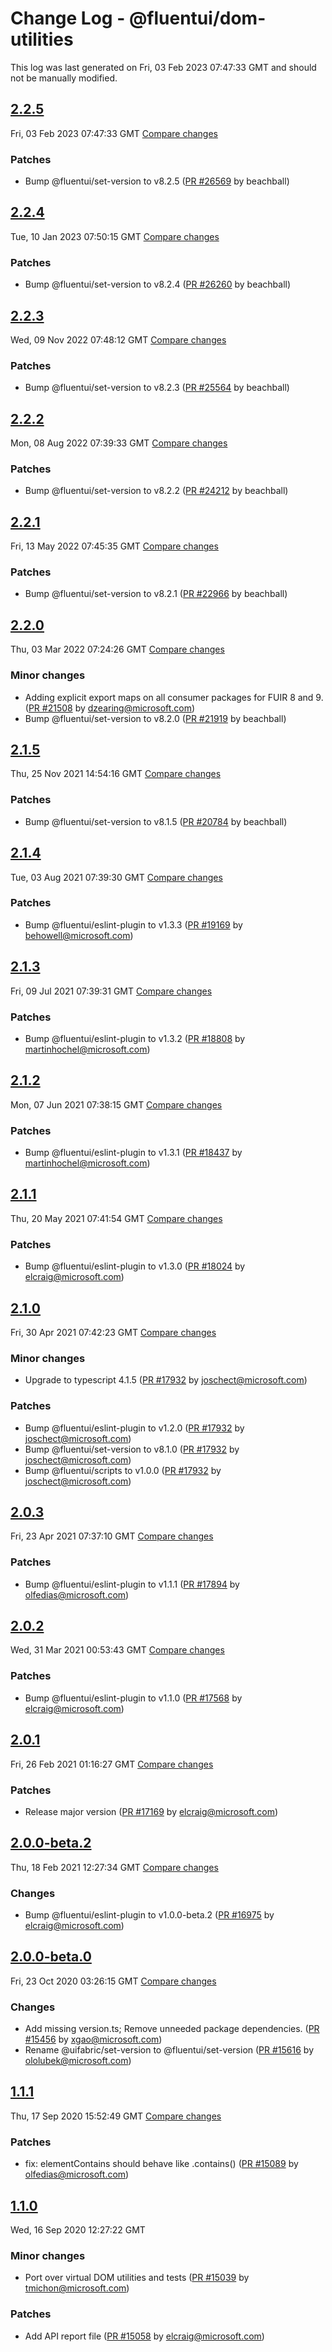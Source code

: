 # Change Log - @fluentui/dom-utilities

This log was last generated on Fri, 03 Feb 2023 07:47:33 GMT and should not be manually modified.

<!-- Start content -->

## [2.2.5](https://github.com/microsoft/fluentui/tree/@fluentui/dom-utilities_v2.2.5)

Fri, 03 Feb 2023 07:47:33 GMT 
[Compare changes](https://github.com/microsoft/fluentui/compare/@fluentui/dom-utilities_v2.2.4..@fluentui/dom-utilities_v2.2.5)

### Patches

- Bump @fluentui/set-version to v8.2.5 ([PR #26569](https://github.com/microsoft/fluentui/pull/26569) by beachball)

## [2.2.4](https://github.com/microsoft/fluentui/tree/@fluentui/dom-utilities_v2.2.4)

Tue, 10 Jan 2023 07:50:15 GMT 
[Compare changes](https://github.com/microsoft/fluentui/compare/@fluentui/dom-utilities_v2.2.3..@fluentui/dom-utilities_v2.2.4)

### Patches

- Bump @fluentui/set-version to v8.2.4 ([PR #26260](https://github.com/microsoft/fluentui/pull/26260) by beachball)

## [2.2.3](https://github.com/microsoft/fluentui/tree/@fluentui/dom-utilities_v2.2.3)

Wed, 09 Nov 2022 07:48:12 GMT 
[Compare changes](https://github.com/microsoft/fluentui/compare/@fluentui/dom-utilities_v2.2.2..@fluentui/dom-utilities_v2.2.3)

### Patches

- Bump @fluentui/set-version to v8.2.3 ([PR #25564](https://github.com/microsoft/fluentui/pull/25564) by beachball)

## [2.2.2](https://github.com/microsoft/fluentui/tree/@fluentui/dom-utilities_v2.2.2)

Mon, 08 Aug 2022 07:39:33 GMT 
[Compare changes](https://github.com/microsoft/fluentui/compare/@fluentui/dom-utilities_v2.2.1..@fluentui/dom-utilities_v2.2.2)

### Patches

- Bump @fluentui/set-version to v8.2.2 ([PR #24212](https://github.com/microsoft/fluentui/pull/24212) by beachball)

## [2.2.1](https://github.com/microsoft/fluentui/tree/@fluentui/dom-utilities_v2.2.1)

Fri, 13 May 2022 07:45:35 GMT 
[Compare changes](https://github.com/microsoft/fluentui/compare/@fluentui/dom-utilities_v2.2.0..@fluentui/dom-utilities_v2.2.1)

### Patches

- Bump @fluentui/set-version to v8.2.1 ([PR #22966](https://github.com/microsoft/fluentui/pull/22966) by beachball)

## [2.2.0](https://github.com/microsoft/fluentui/tree/@fluentui/dom-utilities_v2.2.0)

Thu, 03 Mar 2022 07:24:26 GMT 
[Compare changes](https://github.com/microsoft/fluentui/compare/@fluentui/dom-utilities_v2.1.5..@fluentui/dom-utilities_v2.2.0)

### Minor changes

- Adding explicit export maps on all consumer packages for FUIR 8 and 9. ([PR #21508](https://github.com/microsoft/fluentui/pull/21508) by dzearing@microsoft.com)
- Bump @fluentui/set-version to v8.2.0 ([PR #21919](https://github.com/microsoft/fluentui/pull/21919) by beachball)

## [2.1.5](https://github.com/microsoft/fluentui/tree/@fluentui/dom-utilities_v2.1.5)

Thu, 25 Nov 2021 14:54:16 GMT 
[Compare changes](https://github.com/microsoft/fluentui/compare/@fluentui/dom-utilities_v2.1.4..@fluentui/dom-utilities_v2.1.5)

### Patches

- Bump @fluentui/set-version to v8.1.5 ([PR #20784](https://github.com/microsoft/fluentui/pull/20784) by beachball)

## [2.1.4](https://github.com/microsoft/fluentui/tree/@fluentui/dom-utilities_v2.1.4)

Tue, 03 Aug 2021 07:39:30 GMT 
[Compare changes](https://github.com/microsoft/fluentui/compare/@fluentui/dom-utilities_v2.1.3..@fluentui/dom-utilities_v2.1.4)

### Patches

- Bump @fluentui/eslint-plugin to v1.3.3 ([PR #19169](https://github.com/microsoft/fluentui/pull/19169) by behowell@microsoft.com)

## [2.1.3](https://github.com/microsoft/fluentui/tree/@fluentui/dom-utilities_v2.1.3)

Fri, 09 Jul 2021 07:39:31 GMT 
[Compare changes](https://github.com/microsoft/fluentui/compare/@fluentui/dom-utilities_v2.1.2..@fluentui/dom-utilities_v2.1.3)

### Patches

- Bump @fluentui/eslint-plugin to v1.3.2 ([PR #18808](https://github.com/microsoft/fluentui/pull/18808) by martinhochel@microsoft.com)

## [2.1.2](https://github.com/microsoft/fluentui/tree/@fluentui/dom-utilities_v2.1.2)

Mon, 07 Jun 2021 07:38:15 GMT 
[Compare changes](https://github.com/microsoft/fluentui/compare/@fluentui/dom-utilities_v2.1.1..@fluentui/dom-utilities_v2.1.2)

### Patches

- Bump @fluentui/eslint-plugin to v1.3.1 ([PR #18437](https://github.com/microsoft/fluentui/pull/18437) by martinhochel@microsoft.com)

## [2.1.1](https://github.com/microsoft/fluentui/tree/@fluentui/dom-utilities_v2.1.1)

Thu, 20 May 2021 07:41:54 GMT 
[Compare changes](https://github.com/microsoft/fluentui/compare/@fluentui/dom-utilities_v2.1.0..@fluentui/dom-utilities_v2.1.1)

### Patches

- Bump @fluentui/eslint-plugin to v1.3.0 ([PR #18024](https://github.com/microsoft/fluentui/pull/18024) by elcraig@microsoft.com)

## [2.1.0](https://github.com/microsoft/fluentui/tree/@fluentui/dom-utilities_v2.1.0)

Fri, 30 Apr 2021 07:42:23 GMT 
[Compare changes](https://github.com/microsoft/fluentui/compare/@fluentui/dom-utilities_v2.0.3..@fluentui/dom-utilities_v2.1.0)

### Minor changes

- Upgrade to typescript 4.1.5 ([PR #17932](https://github.com/microsoft/fluentui/pull/17932) by joschect@microsoft.com)

### Patches

- Bump @fluentui/eslint-plugin to v1.2.0 ([PR #17932](https://github.com/microsoft/fluentui/pull/17932) by joschect@microsoft.com)
- Bump @fluentui/set-version to v8.1.0 ([PR #17932](https://github.com/microsoft/fluentui/pull/17932) by joschect@microsoft.com)
- Bump @fluentui/scripts to v1.0.0 ([PR #17932](https://github.com/microsoft/fluentui/pull/17932) by joschect@microsoft.com)

## [2.0.3](https://github.com/microsoft/fluentui/tree/@fluentui/dom-utilities_v2.0.3)

Fri, 23 Apr 2021 07:37:10 GMT 
[Compare changes](https://github.com/microsoft/fluentui/compare/@fluentui/dom-utilities_v2.0.2..@fluentui/dom-utilities_v2.0.3)

### Patches

- Bump @fluentui/eslint-plugin to v1.1.1 ([PR #17894](https://github.com/microsoft/fluentui/pull/17894) by olfedias@microsoft.com)

## [2.0.2](https://github.com/microsoft/fluentui/tree/@fluentui/dom-utilities_v2.0.2)

Wed, 31 Mar 2021 00:53:43 GMT 
[Compare changes](https://github.com/microsoft/fluentui/compare/@fluentui/dom-utilities_v2.0.1..@fluentui/dom-utilities_v2.0.2)

### Patches

- Bump @fluentui/eslint-plugin to v1.1.0 ([PR #17568](https://github.com/microsoft/fluentui/pull/17568) by elcraig@microsoft.com)

## [2.0.1](https://github.com/microsoft/fluentui/tree/@fluentui/dom-utilities_v2.0.1)

Fri, 26 Feb 2021 01:16:27 GMT 
[Compare changes](https://github.com/microsoft/fluentui/compare/@fluentui/dom-utilities_v2.0.0-beta.2..@fluentui/dom-utilities_v2.0.1)

### Patches

- Release major version ([PR #17169](https://github.com/microsoft/fluentui/pull/17169) by elcraig@microsoft.com)

## [2.0.0-beta.2](https://github.com/microsoft/fluentui/tree/@fluentui/dom-utilities_v2.0.0-beta.2)

Thu, 18 Feb 2021 12:27:34 GMT 
[Compare changes](https://github.com/microsoft/fluentui/compare/@fluentui/dom-utilities_v2.0.0-beta.1..@fluentui/dom-utilities_v2.0.0-beta.2)

### Changes

- Bump @fluentui/eslint-plugin to v1.0.0-beta.2 ([PR #16975](https://github.com/microsoft/fluentui/pull/16975) by elcraig@microsoft.com)

## [2.0.0-beta.0](https://github.com/microsoft/fluentui/tree/@fluentui/dom-utilities_v2.0.0-beta.0)

Fri, 23 Oct 2020 03:26:15 GMT 
[Compare changes](https://github.com/microsoft/fluentui/compare/@fluentui/dom-utilities_v1.1.1..@fluentui/dom-utilities_v2.0.0-beta.0)

### Changes

- Add missing version.ts; Remove unneeded package dependencies. ([PR #15456](https://github.com/microsoft/fluentui/pull/15456) by xgao@microsoft.com)
- Rename @uifabric/set-version to @fluentui/set-version ([PR #15616](https://github.com/microsoft/fluentui/pull/15616) by ololubek@microsoft.com)

## [1.1.1](https://github.com/microsoft/fluentui/tree/@fluentui/dom-utilities_v1.1.1)

Thu, 17 Sep 2020 15:52:49 GMT 
[Compare changes](https://github.com/microsoft/fluentui/compare/@fluentui/dom-utilities_v1.1.0..@fluentui/dom-utilities_v1.1.1)

### Patches

- fix: elementContains should behave like .contains() ([PR #15089](https://github.com/microsoft/fluentui/pull/15089) by olfedias@microsoft.com)

## [1.1.0](https://github.com/microsoft/fluentui/tree/@fluentui/dom-utilities_v1.1.0)

Wed, 16 Sep 2020 12:27:22 GMT

### Minor changes

- Port over virtual DOM utilities and tests ([PR #15039](https://github.com/microsoft/fluentui/pull/15039) by tmichon@microsoft.com)

### Patches

- Add API report file ([PR #15058](https://github.com/microsoft/fluentui/pull/15058) by elcraig@microsoft.com)
